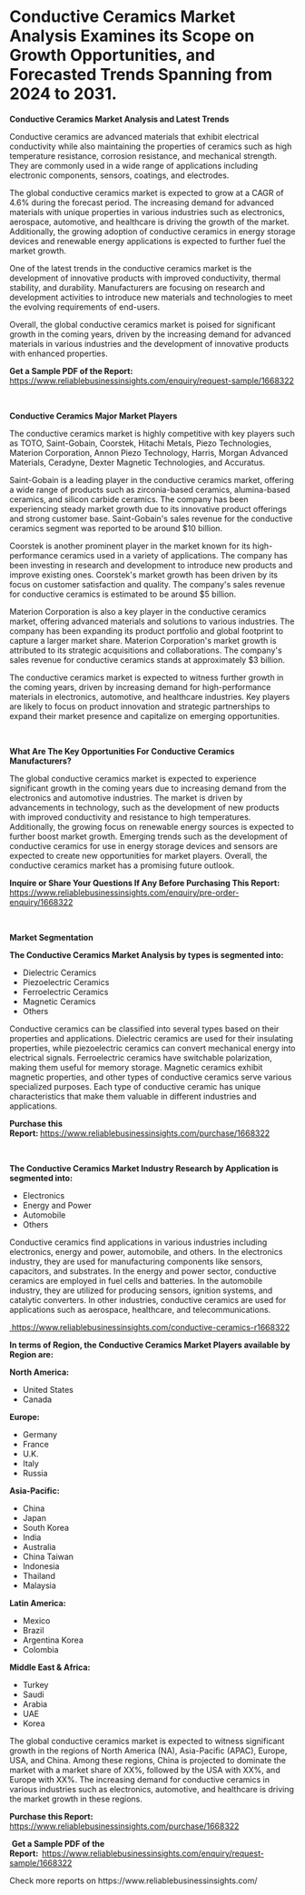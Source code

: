 <p><h1>Conductive Ceramics Market Analysis Examines its Scope on Growth Opportunities, and Forecasted Trends Spanning from 2024 to 2031.</h1></p><p><strong>Conductive Ceramics Market Analysis and Latest Trends</strong></p>
<p><p>Conductive ceramics are advanced materials that exhibit electrical conductivity while also maintaining the properties of ceramics such as high temperature resistance, corrosion resistance, and mechanical strength. They are commonly used in a wide range of applications including electronic components, sensors, coatings, and electrodes.</p><p>The global conductive ceramics market is expected to grow at a CAGR of 4.6% during the forecast period. The increasing demand for advanced materials with unique properties in various industries such as electronics, aerospace, automotive, and healthcare is driving the growth of the market. Additionally, the growing adoption of conductive ceramics in energy storage devices and renewable energy applications is expected to further fuel the market growth.</p><p>One of the latest trends in the conductive ceramics market is the development of innovative products with improved conductivity, thermal stability, and durability. Manufacturers are focusing on research and development activities to introduce new materials and technologies to meet the evolving requirements of end-users.</p><p>Overall, the global conductive ceramics market is poised for significant growth in the coming years, driven by the increasing demand for advanced materials in various industries and the development of innovative products with enhanced properties.</p></p>
<p><strong>Get a Sample PDF of the Report:&nbsp;</strong> <a href="https://www.reliablebusinessinsights.com/enquiry/request-sample/1668322">https://www.reliablebusinessinsights.com/enquiry/request-sample/1668322</a></p>
<p>&nbsp;</p>
<p><strong>Conductive Ceramics Major Market Players</strong></p>
<p><p>The conductive ceramics market is highly competitive with key players such as TOTO, Saint-Gobain, Coorstek, Hitachi Metals, Piezo Technologies, Materion Corporation, Annon Piezo Technology, Harris, Morgan Advanced Materials, Ceradyne, Dexter Magnetic Technologies, and Accuratus.</p><p>Saint-Gobain is a leading player in the conductive ceramics market, offering a wide range of products such as zirconia-based ceramics, alumina-based ceramics, and silicon carbide ceramics. The company has been experiencing steady market growth due to its innovative product offerings and strong customer base. Saint-Gobain's sales revenue for the conductive ceramics segment was reported to be around $10 billion.</p><p>Coorstek is another prominent player in the market known for its high-performance ceramics used in a variety of applications. The company has been investing in research and development to introduce new products and improve existing ones. Coorstek's market growth has been driven by its focus on customer satisfaction and quality. The company's sales revenue for conductive ceramics is estimated to be around $5 billion.</p><p>Materion Corporation is also a key player in the conductive ceramics market, offering advanced materials and solutions to various industries. The company has been expanding its product portfolio and global footprint to capture a larger market share. Materion Corporation's market growth is attributed to its strategic acquisitions and collaborations. The company's sales revenue for conductive ceramics stands at approximately $3 billion.</p><p>The conductive ceramics market is expected to witness further growth in the coming years, driven by increasing demand for high-performance materials in electronics, automotive, and healthcare industries. Key players are likely to focus on product innovation and strategic partnerships to expand their market presence and capitalize on emerging opportunities.</p></p>
<p>&nbsp;</p>
<p><strong>What Are The Key Opportunities For Conductive Ceramics Manufacturers?</strong></p>
<p><p>The global conductive ceramics market is expected to experience significant growth in the coming years due to increasing demand from the electronics and automotive industries. The market is driven by advancements in technology, such as the development of new products with improved conductivity and resistance to high temperatures. Additionally, the growing focus on renewable energy sources is expected to further boost market growth. Emerging trends such as the development of conductive ceramics for use in energy storage devices and sensors are expected to create new opportunities for market players. Overall, the conductive ceramics market has a promising future outlook.</p></p>
<p><strong>Inquire or Share Your Questions If Any Before Purchasing This Report:</strong> <a href="https://www.reliablebusinessinsights.com/enquiry/pre-order-enquiry/1668322">https://www.reliablebusinessinsights.com/enquiry/pre-order-enquiry/1668322</a></p>
<p>&nbsp;</p>
<p><strong>Market Segmentation</strong></p>
<p><strong>The Conductive Ceramics Market Analysis by types is segmented into:</strong></p>
<p><ul><li>Dielectric Ceramics</li><li>Piezoelectric Ceramics</li><li>Ferroelectric Ceramics</li><li>Magnetic Ceramics</li><li>Others</li></ul></p>
<p><p>Conductive ceramics can be classified into several types based on their properties and applications. Dielectric ceramics are used for their insulating properties, while piezoelectric ceramics can convert mechanical energy into electrical signals. Ferroelectric ceramics have switchable polarization, making them useful for memory storage. Magnetic ceramics exhibit magnetic properties, and other types of conductive ceramics serve various specialized purposes. Each type of conductive ceramic has unique characteristics that make them valuable in different industries and applications.</p></p>
<p><strong>Purchase this Report:&nbsp;</strong><a href="https://www.reliablebusinessinsights.com/purchase/1668322">https://www.reliablebusinessinsights.com/purchase/1668322</a></p>
<p>&nbsp;</p>
<p><strong>The Conductive Ceramics Market Industry Research by Application is segmented into:</strong></p>
<p><ul><li>Electronics</li><li>Energy and Power</li><li>Automobile</li><li>Others</li></ul></p>
<p><p>Conductive ceramics find applications in various industries including electronics, energy and power, automobile, and others. In the electronics industry, they are used for manufacturing components like sensors, capacitors, and substrates. In the energy and power sector, conductive ceramics are employed in fuel cells and batteries. In the automobile industry, they are utilized for producing sensors, ignition systems, and catalytic converters. In other industries, conductive ceramics are used for applications such as aerospace, healthcare, and telecommunications.</p></p>
<p><a href="https://www.reliablebusinessinsights.com/conductive-ceramics-r1668322">&nbsp;https://www.reliablebusinessinsights.com/conductive-ceramics-r1668322</a></p>
<p><strong>In terms of Region, the Conductive Ceramics Market Players available by Region are:</strong></p>
<p>
    <p> <strong> North America: </strong>
        <ul>
            <li>United States</li>
            <li>Canada</li>
        </ul>
        </p> 
    <p> <strong> Europe: </strong>
        <ul>
            <li>Germany</li>
            <li>France</li>
            <li>U.K.</li>
            <li>Italy</li>
            <li>Russia</li>
        </ul>
        </p> 
    <p> <strong> Asia-Pacific: </strong>
        <ul>
            <li>China</li>
            <li>Japan</li>
            <li>South Korea</li>
            <li>India</li>
            <li>Australia</li>
            <li>China Taiwan</li>
            <li>Indonesia</li>
            <li>Thailand</li>
            <li>Malaysia</li>
        </ul>
        </p> 
    <p> <strong> Latin America: </strong>
        <ul>
            <li>Mexico</li>
            <li>Brazil</li>
            <li>Argentina Korea</li>
            <li>Colombia</li>
        </ul>
        </p> 
    <p> <strong> Middle East & Africa: </strong>
        <ul>
            <li>Turkey</li>
            <li>Saudi</li>
            <li>Arabia</li>
            <li>UAE</li>
            <li>Korea</li>
        </ul>
    </p>
    </p>
<p><p>The global conductive ceramics market is expected to witness significant growth in the regions of North America (NA), Asia-Pacific (APAC), Europe, USA, and China. Among these regions, China is projected to dominate the market with a market share of XX%, followed by the USA with XX%, and Europe with XX%. The increasing demand for conductive ceramics in various industries such as electronics, automotive, and healthcare is driving the market growth in these regions.</p></p>
<p><strong>Purchase this Report: </strong><a href="https://www.reliablebusinessinsights.com/purchase/1668322">https://www.reliablebusinessinsights.com/purchase/1668322</a></p>
<p>&nbsp;<strong>Get a Sample PDF of the Report:&nbsp;&nbsp;</strong><a href="https://www.reliablebusinessinsights.com/enquiry/request-sample/1668322">https://www.reliablebusinessinsights.com/enquiry/request-sample/1668322</a></p>
<p><strong></strong></p>
<p>Check more reports on https://www.reliablebusinessinsights.com/</p>